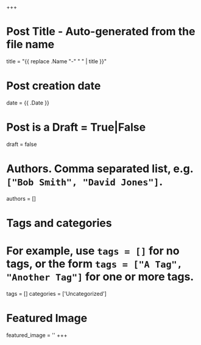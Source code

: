 +++
# Post Title - Auto-generated from the file name
title = "{{ replace .Name "-" " " | title }}"

# Post creation date
date = {{ .Date }}

# Post is a Draft = True|False
draft = false

# Authors. Comma separated list, e.g. `["Bob Smith", "David Jones"]`.
authors = []

# Tags and categories
# For example, use `tags = []` for no tags, or the form `tags = ["A Tag", "Another Tag"]` for one or more tags.
tags = []
categories = ['Uncategorized']

# Featured Image
featured_image = ''
+++
